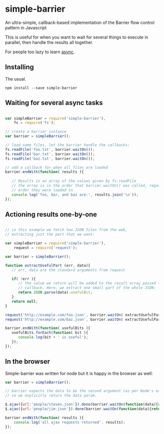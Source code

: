 simple-barrier
==============

An ultra-simple, callback-based implementation of the Barrier flow control pattern in Javascript

This is useful for when you want to wait for several things to execute in parallel,
then handle the results all together.

For people too lazy to learn [async](https://github.com/caolan/async).

Installing
----------

The usual.

```
npm install --save simple-barrier
```

Waiting for several async tasks
-------------------------------

```javascript

var simpleBarrier = require('simple-barrier'),
    fs = require('fs');

// create a barrier instance
var barrier = simpleBarrier();

// load some files, let the barrier handle the callbacks:
fs.readFile('foo.txt', barrier.waitOn());
fs.readFile('bar.txt', barrier.waitOn());
fs.readFile('baz.txt', barrier.waitOn());

// add a callback for when all files are loaded
barrier.endWith(function( results ){
   
   // Results is an array of the values given by fs.readFile
   // the array is in the order that barrier.waitOn() was called, regardless of the 
   // order they were loaded in
   console.log('foo, bar, and baz are:', results.join('\n'));
});
```

Actioning results one-by-one
----------------------------

```javascript

// in this example we fetch two JSON files from the web,
// extracting just the part that we want:

var simpleBarrier = require('simple-barrier'),
    request = require('request');

var barrier = simpleBarrier();

function extractUsefulPart (err, data){
   // err, data are the standard arguments from request

   if( !err ){
      // the value we return will be added to the result array passed to the .endWith
      // callback. Here, we extract one small part of the whole JSON:
      return JSON.parse(data).usefulBit;
   }
   return null;
}

request('http://example.com/foo.json', barrier.waitOn( extractUsefulPart ));
request('http://example.com/baz.json', barrier.waitOn( extractUsefulPart ));

barrier.endWith(function( usefulBits ){
   usefulBits.forEach(function( bit ){
      console.log(bit + ' is useful');
   });
});
```

In the browser
--------------

Simple-barrier was written for node but it is happy in the browser as well:

```js
var barrier = simpleBarrier();

// barrier expects the data to be the second argument (as per Node's errback convention)
// so we explicitly return the data param.

$.ajax({url:'people/steven.json'}).done(barrier.waitOn(function(data){return data}));
$.ajax({url:'people/jim.json'}).done(barrier.waitOn(function(data){return data}));

barrier.endWith(function( results ){
    console.log('all ajax requests returned', results);
});
```



